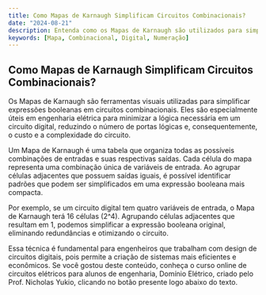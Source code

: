 ```yaml
---
title: Como Mapas de Karnaugh Simplificam Circuitos Combinacionais?
date: "2024-08-21"
description: Entenda como os Mapas de Karnaugh são utilizados para simplificar circuitos combinacionais em engenharia elétrica.
keywords: [Mapa, Combinacional, Digital, Numeração]
---
```


## Como Mapas de Karnaugh Simplificam Circuitos Combinacionais?

Os Mapas de Karnaugh são ferramentas visuais utilizadas para simplificar expressões booleanas em circuitos combinacionais. Eles são especialmente úteis em engenharia elétrica para minimizar a lógica necessária em um circuito digital, reduzindo o número de portas lógicas e, consequentemente, o custo e a complexidade do circuito.

Um Mapa de Karnaugh é uma tabela que organiza todas as possíveis combinações de entradas e suas respectivas saídas. Cada célula do mapa representa uma combinação única de variáveis de entrada. Ao agrupar células adjacentes que possuem saídas iguais, é possível identificar padrões que podem ser simplificados em uma expressão booleana mais compacta.

Por exemplo, se um circuito digital tem quatro variáveis de entrada, o Mapa de Karnaugh terá 16 células (2^4). Agrupando células adjacentes que resultam em 1, podemos simplificar a expressão booleana original, eliminando redundâncias e otimizando o circuito.

Essa técnica é fundamental para engenheiros que trabalham com design de circuitos digitais, pois permite a criação de sistemas mais eficientes e econômicos. Se você gostou deste conteúdo, conheça o curso online de circuitos elétricos para alunos de engenharia, Domínio Elétrico, criado pelo Prof. Nicholas Yukio, clicando no botão presente logo abaixo do texto.
